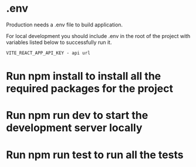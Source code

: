 # .env

Production needs a .env file to build application.

For local development you should include .env in the root of the project with variables listed below to successfully run it.

```
VITE_REACT_APP_API_KEY - api url
```

# Run npm install to install all the required packages for the project

# Run npm run dev to start the development server locally

# Run npm run test to run all the tests
